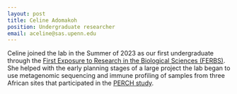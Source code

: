 ```yaml
---
layout: post
title: Celine Adomakoh
position: Undergraduate researcher
email: aceline@sas.upenn.edu
---
```


Celine joined the lab in the Summer of 2023 as our first undergraduate through the [First Exposure to Research in the Biological Sciences (FERBS)](https://web.sas.upenn.edu/pennferbs/).  She helped with the early planning stages of a large project the lab began to use metagenomic sequencing and immune profiling of samples from three African sites that participated in the [PERCH study](https://perchresults.org/).